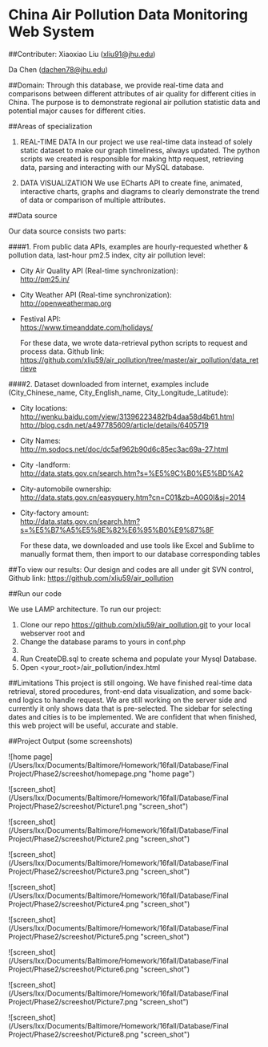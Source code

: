 # China Air Pollution Data Monitoring Web System

##Contributer: 
Xiaoxiao Liu	 (xliu91@jhu.edu) 

Da Chen    (dachen78@jhu.edu)

##Domain:
Through this database, we provide real-time data and comparisons between different attributes of air quality for different cities in China. The purpose is to demonstrate regional air pollution statistic data and potential major causes for different cities.

##Areas of specialization

1. REAL-TIME DATA
In our project we use real-time data instead of solely static dataset to make our graph timeliness, always updated. The python scripts we created is responsible for making http request, retrieving data, parsing and interacting with our MySQL database. 

2. DATA VISUALIZATION
We use ECharts API to create fine, animated, interactive charts, graphs and diagrams to clearly demonstrate the trend of data or comparison of multiple attributes. 

##Data source

Our data source consists two parts: 

####1. From public data APIs, examples are hourly-requested whether & pollution data, last-hour pm2.5 index, city air pollution level:

* City Air Quality API (Real-time synchronization):  
<http://pm25.in/>
* City Weather API (Real-time synchronization):   
<http://openweathermap.org>
* Festival API:  
<https://www.timeanddate.com/holidays/>

	For these data, we wrote data-retrieval python scripts to request and process data. Github link:
<https://github.com/xliu59/air_pollution/tree/master/air_pollution/data_retrieve>

####2. Dataset downloaded from internet, examples include (City_Chinese_name, City_English_name, City_Longitude_Latitude):

* City locations:  
<http://wenku.baidu.com/view/31396223482fb4daa58d4b61.html>  
<http://blog.csdn.net/a497785609/article/details/6405719>
* City Names:  
<http://m.sodocs.net/doc/dc5af962b90d6c85ec3ac69a-27.html>
* City -landform:  
<http://data.stats.gov.cn/search.htm?s=%E5%9C%B0%E5%BD%A2>
* City-automobile ownership:  
<http://data.stats.gov.cn/easyquery.htm?cn=C01&zb=A0G0I&sj=2014>
* City-factory amount:  
<http://data.stats.gov.cn/search.htm?s=%E5%B7%A5%E5%8E%82%E6%95%B0%E9%87%8F>

	For these data, we downloaded and use tools like Excel and Sublime to manually format them, then import to our database corresponding tables


##To view our results:
Our design and codes are all under git SVN control, 
Github link: https://github.com/xliu59/air_pollution 
	

##Run our code

We use LAMP architecture. To run our project:  
1. Clone our repo <https://github.com/xliu59/air_pollution.git> to your local webserver root and  
2. Change the database params to yours in conf.php  
3. 
3. Run CreateDB.sql to create schema and populate your Mysql Database.  
4. Open \<your\_root\>/air_pollution/index.html  



##Limitations
This project is still ongoing. We have finished real-time data retrieval, stored procedures, front-end data visualization, and some back-end logics to handle request. We are still working on the server side and currently it only shows data that is pre-selected. The sidebar for selecting dates and cities is to be implemented. We are confident that when finished, this web project will be useful, accurate and stable.


##Project Output (some screenshots)

![home page](/Users/lxx/Documents/Baltimore/Homework/16fall/Database/Final Project/Phase2/screeshot/homepage.png "home page")

![screen_shot](/Users/lxx/Documents/Baltimore/Homework/16fall/Database/Final Project/Phase2/screeshot/Picture1.png "screen_shot")

![screen_shot](/Users/lxx/Documents/Baltimore/Homework/16fall/Database/Final Project/Phase2/screeshot/Picture2.png "screen_shot")

![screen_shot](/Users/lxx/Documents/Baltimore/Homework/16fall/Database/Final Project/Phase2/screeshot/Picture3.png "screen_shot")

![screen_shot](/Users/lxx/Documents/Baltimore/Homework/16fall/Database/Final Project/Phase2/screeshot/Picture4.png "screen_shot")

![screen_shot](/Users/lxx/Documents/Baltimore/Homework/16fall/Database/Final Project/Phase2/screeshot/Picture5.png "screen_shot")

![screen_shot](/Users/lxx/Documents/Baltimore/Homework/16fall/Database/Final Project/Phase2/screeshot/Picture6.png "screen_shot")

![screen_shot](/Users/lxx/Documents/Baltimore/Homework/16fall/Database/Final Project/Phase2/screeshot/Picture7.png "screen_shot")

![screen_shot](/Users/lxx/Documents/Baltimore/Homework/16fall/Database/Final Project/Phase2/screeshot/Picture8.png "screen_shot")



